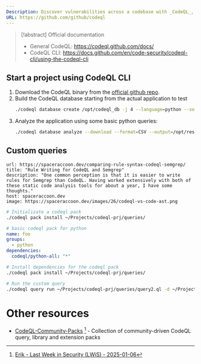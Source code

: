 ```yaml
---
Description: Discover vulnerabilities across a codebase with _CodeQL_, our industry-leading semantic code analysis engine. _CodeQL_ lets you query code as though it were data.
URL: https://github.com/github/codeql
---
```


>[!abstract] Official documentation
>- General CodeQL: https://codeql.github.com/docs/
>- CodeQL CLI: https://docs.github.com/en/code-security/codeql-cli/using-the-codeql-cli

## Start a project using CodeQL CLI

1. Download the CodeQL binary from the [official github repo](https://github.com/github/codeql-cli-binaries/releases).
2. Build the CodeQL database starting from the actual application to test
   ```bash
   ./codeql database create /opt/codeql_db -j 4 --language=python --source-root=/opt/app --overwrite
   ```
3. Analyze the application using some basic python queries:
   ```bash
   ./codeql database analyze --download --format=CSV --output=/opt/results/codeql_results.csv /opt/codeql_db codeql/python-queries
   ```


## Custom queries

```cardlink
url: https://spaceraccoon.dev/comparing-rule-syntax-codeql-semgrep/
title: "Rule Writing for CodeQL and Semgrep"
description: "One common perception is that it is easier to write rules for Semgrep than CodeQL. Having worked extensively with both of these static code analysis tools for about a year, I have some thoughts."
host: spaceraccoon.dev
image: https://spaceraccoon.dev/images/26/codeql-vs-code-ast.png
```


```bash
# Initializate a codeql pack
./codeql pack install ~/Projects/codeql-prj/queries/
```

```yml
# basic codeql pack for python
name: foo
groups: 
  - python
dependencies:
  codeql/python-all: "*"
```

```bash
# Install dependencies for the codeql pack
./codeql pack install ~/Projects/codeql-prj/queries/

# Run the custom query
./codeql query run ~/Projects/codeql-prj/queries/query2.ql -d ~/Projects/codeql-prj/db
```

# Other resources
- [CodeQL-Community-Packs](https://github.com/GitHubSecurityLab/CodeQL-Community-Packs/) [^1] - Collection of community-driven CodeQL query, library and extension packs


[^1]: [Erik - Last Week in Security (LWiS) - 2025-01-06](../../Readwise/Articles/Erik%20-%20Last%20Week%20in%20Security%20(LWiS)%20-%202025-01-06.md#^994fd4)
